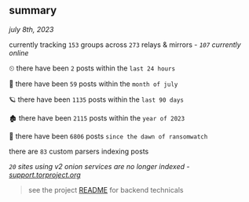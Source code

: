 
## summary
_july 8th, 2023_

currently tracking `153` groups across `273` relays & mirrors - _`107` currently online_

⏲ there have been `2` posts within the `last 24 hours`

🦈 there have been `59` posts within the `month of july`

🪐 there have been `1135` posts within the `last 90 days`

🏚 there have been `2115` posts within the `year of 2023`

🦕 there have been `6806` posts `since the dawn of ransomwatch`

there are `83` custom parsers indexing posts

_`20` sites using v2 onion services are no longer indexed - [support.torproject.org](https://support.torproject.org/onionservices/v2-deprecation/)_

> see the project [README](https://github.com/joshhighet/ransomwatch#ransomwatch--) for backend technicals
